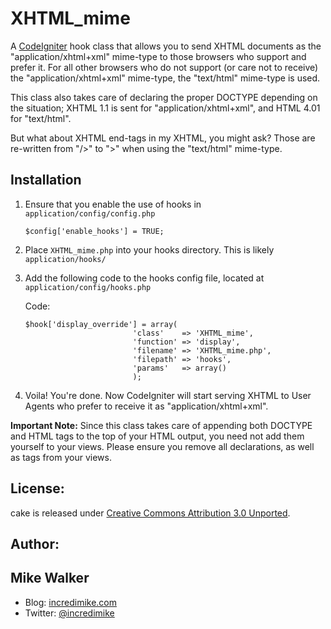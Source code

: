 # XHTML_mime

A [CodeIgniter][ci_url] hook class that allows you to send XHTML documents as the "application/xhtml+xml" mime-type to those browsers who support and prefer it. For all other browsers who do not support (or care not to receive) the "application/xhtml+xml" mime-type, the "text/html" mime-type is used.

This class also takes care of declaring the proper DOCTYPE depending on the situation; XHTML 1.1 is sent for "application/xhtml+xml", and HTML 4.01 for "text/html". 

But what about XHTML end-tags in my XHTML, you might ask? Those are re-written from "/>" to ">" when using the "text/html" mime-type.


## Installation 

1.  Ensure that you enable the use of hooks in `application/config/config.php`

        $config['enable_hooks'] = TRUE;

2.  Place `XHTML_mime.php` into your hooks directory. This is likely `application/hooks/`

3.  Add the following code to the hooks config file, located at `application/config/hooks.php`

    Code:

        $hook['display_override'] = array(
                                'class'    => 'XHTML_mime',
                                'function' => 'display',
                                'filename' => 'XHTML_mime.php',
                                'filepath' => 'hooks',
                                'params'   => array()
                                );

4.  Voila! You're done. Now CodeIgniter will start serving XHTML to User Agents who prefer to receive it as "application/xhtml+xml".

**Important Note:**
Since this class takes care of appending both DOCTYPE and HTML tags to the top of your HTML output, you need not add them yourself to your views. Please ensure you remove all <DOCTYPE> declarations, as well as <HTML> tags from your views.


## License:

cake is released under [Creative Commons Attribution 3.0 Unported][license_url].

## Author:

## **Mike Walker**
* Blog: [incredimike.com][blog_url]
* Twitter: [@incredimike][twitter_url]



[twitter_url]: http://www.twitter.com/incredimike
[blog_url]: http://www.incredimike.com/
[license_url]: http://creativecommons.org/licenses/by/3.0/
[ci_url]: http://www.codeigniter.com/

